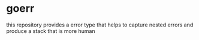 # goerr
this repository provides a error type that helps to capture nested errors and produce a stack that is more human
